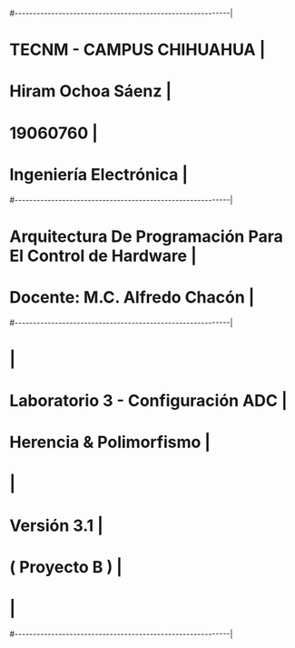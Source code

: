 #-----------------------------------------------------------|
#                  TECNM  - CAMPUS CHIHUAHUA                |
#                     Hiram Ochoa Sáenz                     |
#                           19060760                        |
#                      Ingeniería Electrónica               |
#-----------------------------------------------------------|
#  Arquitectura De Programación Para El Control de Hardware |
#               Docente: M.C. Alfredo Chacón                |
#-----------------------------------------------------------|
#                                                           |
#           Laboratorio 3 -  Configuración ADC              |
#                   Herencia & Polimorfismo                 |
#                                                           |
#                       Versión   3.1                       |
#                       ( Proyecto B )                      |
#                                                           |
#-----------------------------------------------------------|
